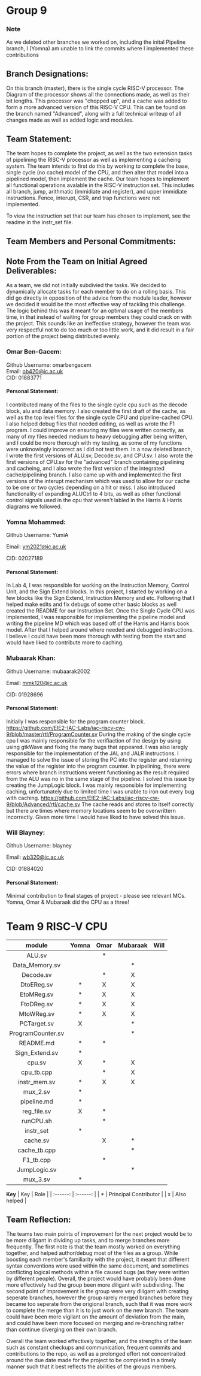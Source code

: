 # Group 9
### Note
As we deleted other branches we worked on, including the inital Pipeline branch, I (Yomna) am unable to link the commits where I implemented these contributions

## Branch Designations: 

On this branch (master), there is the single cycle RISC-V processor. The Diagram of the processor shows all the connections made, as well as their bit lengths. This processor was "chopped up", and a cache was added to form a more advanced version of this RISC-V CPU. This can be found on the branch named "Advanced", along with a full technical writeup of all changes made as well as added logic and modules.

## Team Statement:

The team hopes to complete the project, as well as the two extension tasks of pipelining the RISC-V processor as well as implementing a cacheing system. The team intends to first do this by working to complete the base, single cycle (no cache) model of the CPU, and then alter that model into a pipelined model, then implement the cache. Our team hopes to implement all functional operations avalable in the RISC-V instruction set. This includes all branch, jump, arithmatic (immidiate and register), and upper immidiate instructions. Fence, interupt, CSR, and trap functions were not implemented.  

To view the instruction set that our team has chosen to implement, see the readme in the instr_set file.

## Team Members and Personal Commitments:

## Note From the Team on Initial Agreed Deliverables:

As a team, we did not initially subdivied the tasks. We decided to dynamically allocate tasks for each member to do on a rolling basis. This did go directly in opposition of the advice from the module leader, however we decided it would be the most effective way of tackling this challenge. The logic behind this was it meant for an optimal usage of the members time, in that instead of waiting for group members they could crack on with the project. This sounds like an ineffective strategy, however the team was very respectful not to do too much or too little work, and it did result in a fair portion of the project being distributed evenly.

### Omar Ben-Gacem:

Github Username: omarbengacem  
Email: ob420@ic.ac.uk  
CID: 01883771  

#### Personal Statement:
I contributed many of the files to the single cycle cpu such as the decode block, alu and data memory. I also created the first draft of the cache, as well as the top level files for the single cycle CPU and pipeline-cached CPU. I also helped debug files that needed editing, as well as wrote the F1 program. I could improve on ensuring my files were written correctly, as many of my files needed medium to heavy debugging after being written, and I could be more thorough with my testing, as some of my functions were unknowingly incorrect as I did not test them. In a now deleted branch, I wrote the first versions of ALU.sv, Decode.sv, and CPU.sv. I also wrote the first versions of CPU.sv for the "advanced" branch containing pipelining and cacheing, and I also wrote the first version of the integrated cache/pipelining branch. I also came up with and implemented the first versions of the interupt mechanism which was used to allow for our cache to be one or two cycles depending on a hit or miss. I also introduced functionality of expanding ALUCtrl to 4 bits, as well as other functional control signals used in the cpu that weren't labled in the Harris & Harris diagrams we followed.


### Yomna Mohammed:

Github Username:  YumiA

Email:  ym2021@ic.ac.uk

CID: 02027189

#### Personal Statement:
In Lab 4, I was responsible for working on the Instruction Memory, Control Unit, and the Sign Extend blocks. In this project, I started by working on a few blocks like the Sign Extend, Instruction Memory and etc. Following that I helped make edits and fix debugs of some other basic blocks as well created the README for our Instruction Set. Once the Single Cycle CPU was implemented, I was responsible for implementing the pipeline model and writing the pipeline MD which was based off of the Harris and Harris book model. After that I helped around where needed and debugged instructions. I believe I could have been more thorough with testing from the start and would have liked to contribute more to caching.


### Mubaarak Khan:

Github Username: mubaarak2002

Email: mmk120@ic.ac.uk

CID: 01928696

#### Personal Statement:
Initially I was responsible for the program counter block. https://github.com/EIE2-IAC-Labs/iac-riscv-cw-9/blob/master/rtl/ProgramCounter.sv During the making of the single cycle cpu I was mainly responsible for the verifiaction of the design by using using gtkWave and fixing the many bugs that appeared. I was also laregly responsible for the implementation of the JAL and JALR instructions. I managed to solve the issue of storing the PC into the register and returning the value of the register into the program counter. In pipelining, there were errors where branch instructions werent functioning as the result required from the ALU was no in the same stage of the pipeline. I solved this issue by creating the JumpLogic block. I was mainly responsible for implementing caching, unfortunately due to limited time I was unable to iron out every bug with caching. https://github.com/EIE2-IAC-Labs/iac-riscv-cw-9/blob/Advanced/rtl/cache.sv The cache reads and stores to itself correctly but there are times where memory locations seem to be overwrittern incorrectly. Given more time I would have liked to have solved this issue.



### Will Blayney: 


Github Username:  blayney

Email:   wb320@ic.ac.uk

CID:   01884020


#### Personal Statement:

Minimal contribution to final stages of project - please see relevant MCs. Yomna, Omar & Mubaraak did the CPU as a three!






# Team 9 RISC-V CPU

| module      | Yomna | Omar | Mubaraak | Will |
| :------:    | :------: | :------: | :------: | :------: |
| ALU.sv |  | * |  |  |
| Data_Memory.sv |  |  | * |  |
| Decode.sv |  | * | X |  |
| DtoEReg.sv | * | X | X |  |
| EtoMReg.sv | * | X | X |  |
| FtoDReg.sv | * | X | X |  |
| MtoWReg.sv | * | X | X |  |
| PCTarget.sv | X |  | * |  |
| ProgramCounter.sv |  |  | * |  |
| README.md | * | * |  |  |
| Sign_Extend.sv | * |  |  |  |
| cpu.sv | X | * | X |  |
| cpu_tb.cpp |  | * | X |  |
| instr_mem.sv | * | X | X |  |
| mux_2.sv | * |  |  |  |
| pipeline.md | * |  |  |  |
| reg_file.sv | X | * |  |  |
| runCPU.sh |  | * |  |  |
| instr_set | * |  |  |  |
| cache.sv |  | X | * |  |
| cache_tb.cpp |  |  | * |  |
| F1_tb.cpp |  | * |  |  |
| JumpLogic.sv |  |  | * |  |
| mux_3.sv | * |  |  |  |


**Key**
| Key      | Role | 
| :------:    | :------: | 
| * | Principal Contributor | 
| x | Also helped | 
 
## Team Reflection:

The teams two main points of improvement for the next project would be to be more diligant in dividing up tasks, and to merge branches more frequently. The first note is that the team mostly worked on everything together, and helped author/debug most of the files as a group. While boosting each member's familiarity with the project, it meant that different syntax conventions were used within the same document, and sometimes conflicting logical methods within a file caused bugs (as they were written by different people). Overall, the project would have probably been done more effectively had the group been more diligant with subdividing. The second point of improvement is the group were very diligant with creating seperate branches, however the group rarely merged branches before they became too seperate from the origional branch, such that it was more work to complete the merge than it is to just work on the new branch. The team could have been more vigilant on the amount of deviation from the main, and could have been more focused on merging and re-branching rather than continue diverging on their own branch.

Overall the team worked effectively together, and the strengths of the team such as constant checkups and communication, frequent commits and contributions to the repo, as well as a prolonged effort not concentraited around the due date made for the project to be completed in a timely manner such that it best reflects the abilities of the groups members.
